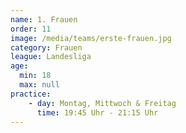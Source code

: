 ```yaml
---
name: 1. Frauen
order: 11
image: /media/teams/erste-frauen.jpg
category: Frauen
league: Landesliga
age:
  min: 18
  max: null
practice:
    - day: Montag, Mittwoch & Freitag
      time: 19:45 Uhr - 21:15 Uhr
---
```

